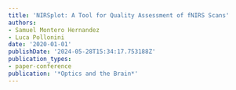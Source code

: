 ```yaml
---
title: 'NIRSplot: A Tool for Quality Assessment of fNIRS Scans'
authors:
- Samuel Montero Hernandez
- Luca Pollonini
date: '2020-01-01'
publishDate: '2024-05-28T15:34:17.753188Z'
publication_types:
- paper-conference
publication: '*Optics and the Brain*'
---
```

